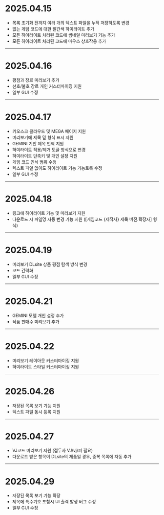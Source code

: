 # 2025.04.15

- 목록 초기화 전까지 여러 개의 텍스트 파일을 누적 저장하도록 변경
- 없는 게임 코드에 대한 빨간색 하이라이트 추가
- 모든 하이라이트 처리된 코드에 썸네일 미리보기 기능 추가
- 모든 하이라이트 처리된 코드에 마우스 상호작용 추가
***
# 2025.04.16

- 평점과 장르 미리보기 추가
- 선호/불호 장르 개인 커스터마이징 지원
- 일부 GUI 수정
***
# 2025.04.17

- 키오스크 클라우드 및 MEGA 페이지 지원
- 미리보기에 제목 밒 형식 표시 지원
- GEMINI 기반 제목 번역 지원
- 하이라이트 적용/제거 토글 방식으로 변경
- 하이라이트 단축키 및 개인 설정 지원
- 게임 코드 인식 범위 수정
- 텍스트 파일 없이도 하이라이트 기능 가능토록 수정
- 일부 GUI 수정
***
# 2025.04.18

- 링크에 하이라이트 기능 및 미리보기 지원
- 다운로드 시 파일명 자동 변경 기능 지원
  ([게임코드 {제작사} 제목 버전.확장자] 형식)
***
# 2025.04.19

- 미리보기 DLsite 상품 평점 탐색 방식 변경
- 코드 간략화
- 일부 GUI 수정
***
# 2025.04.21

- GEMINI 모델 개인 설정 추가
- 작품 판매수 미리보기 추가
***
# 2025.04.22

- 미리보기 레이아웃 커스터마이징 지원
- 하이라이트 스타일 커스터마이징 지원
***
# 2025.04.26

- 저장된 목록 보기 기능 지원
- 텍스트 파일 동시 등록 지원
***
# 2025.04.27

- VJ코드 미리보기 지원 (접두사 VJ/vj/퍼 필요)
- 다운로드 받은 항목이 DLsite의 제품일 경우, 중복 목록에 자동 추가
***
# 2025.04.29

- 저장된 목록 보기 기능 확장
- 제목에 특수기호 포함시 UI 출력 발생 버그 수정
- 일부 GUI 수정
